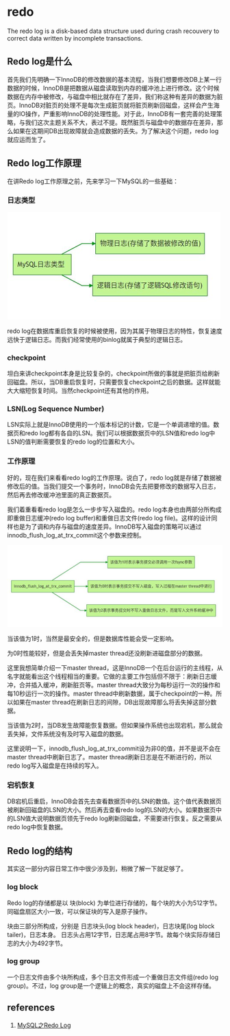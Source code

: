 # redo

The redo log is a disk-based data structure used during crash recouvery to correct data written by incomplete transactions.

## Redo log是什么

首先我们先明确一下InnoDB的修改数据的基本流程，当我们想要修改DB上某一行数据的时候，InnoDB是把数据从磁盘读取到内存的缓冲池上进行修改。这个时候数据在内存中被修改，与磁盘中相比就存在了差异，我们称这种有差异的数据为脏页。InnoDB对脏页的处理不是每次生成脏页就将脏页刷新回磁盘，这样会产生海量的IO操作，严重影响InnoDB的处理性能。对于此，InnoDB有一套完善的处理策略，与我们这次主题关系不大，表过不提。既然脏页与磁盘中的数据存在差异，那么如果在这期间DB出现故障就会造成数据的丢失。为了解决这个问题，redo log就应运而生了。

## Redo log工作原理

在讲Redo log工作原理之前，先来学习一下MySQL的一些基础：

### 日志类型

![](images/redo/1.jpg)

redo log在数据库重启恢复的时候被使用，因为其属于物理日志的特性，恢复速度远快于逻辑日志。而我们经常使用的binlog就属于典型的逻辑日志。

### checkpoint

坦白来讲checkpoint本身是比较复杂的，checkpoint所做的事就是把脏页给刷新回磁盘。所以，当DB重启恢复时，只需要恢复checkpoint之后的数据。这样就能大大缩短恢复时间。当然checkpoint还有其他的作用。

### LSN(Log Sequence Number)

LSN实际上就是InnoDB使用的一个版本标记的计数，它是一个单调递增的值。数据页和redo log都有各自的LSN。我们可以根据数据页中的LSN值和redo log中LSN的值判断需要恢复的redo log的位置和大小。

### 工作原理

好的，现在我们来看看redo log的工作原理。说白了，redo log就是存储了数据被修改后的值。当我们提交一个事务时，InnoDB会先去把要修改的数据写入日志，然后再去修改缓冲池里面的真正数据页。

我们着重看看redo log是怎么一步步写入磁盘的。redo log本身也由两部分所构成即重做日志缓冲(redo log buffer)和重做日志文件(redo log file)。这样的设计同样也是为了调和内存与磁盘的速度差异。InnoDB写入磁盘的策略可以通过innodb_flush_log_at_trx_commit这个参数来控制。

![](images/redo/2.jpg)

当该值为1时，当然是最安全的，但是数据库性能会受一定影响。

为0时性能较好，但是会丢失掉master thread还没刷新进磁盘部分的数据。

这里我想简单介绍一下master thread，这是InnoDB一个在后台运行的主线程，从名字就能看出这个线程相当的重要。它做的主要工作包括但不限于：刷新日志缓冲，合并插入缓冲，刷新脏页等。master thread大致分为每秒运行一次的操作和每10秒运行一次的操作。master thread中刷新数据，属于checkpoint的一种。所以如果在master thread在刷新日志的间隙，DB出现故障那么将丢失掉这部分数据。

当该值为2时，当DB发生故障能恢复数据。但如果操作系统也出现宕机，那么就会丢失掉，文件系统没有及时写入磁盘的数据。

这里说明一下，innodb_flush_log_at_trx_commit设为非0的值，并不是说不会在master thread中刷新日志了。master thread刷新日志是在不断进行的，所以redo log写入磁盘是在持续的写入。

### 宕机恢复

DB宕机后重启，InnoDB会首先去查看数据页中的LSN的数值。这个值代表数据页被刷新回磁盘的LSN的大小。然后再去查看redo log的LSN的大小。如果数据页中的LSN值大说明数据页领先于redo log刷新回磁盘，不需要进行恢复。反之需要从redo log中恢复数据。

## Redo log的结构

其实这一部分内容日常工作中很少涉及到，稍微了解一下就足够了。

### log block

Redo log的存储都是以 块(block) 为单位进行存储的，每个块的大小为512字节。同磁盘扇区大小一致，可以保证块的写入是原子操作。

块由三部分所构成，分别是 日志块头(log block header)，日志块尾(log block tailer)，日志本身。
日志头占用12字节，日志尾占用8字节。故每个块实际存储日志的大小为492字节。

### log group

一个日志文件由多个块所构成，多个日志文件形成一个重做日志文件组(redo log group)。不过，log group是一个逻辑上的概念，真实的磁盘上不会这样存储。

## references

1. [MySQL之Redo Log](https://zhuanlan.zhihu.com/p/35355751)